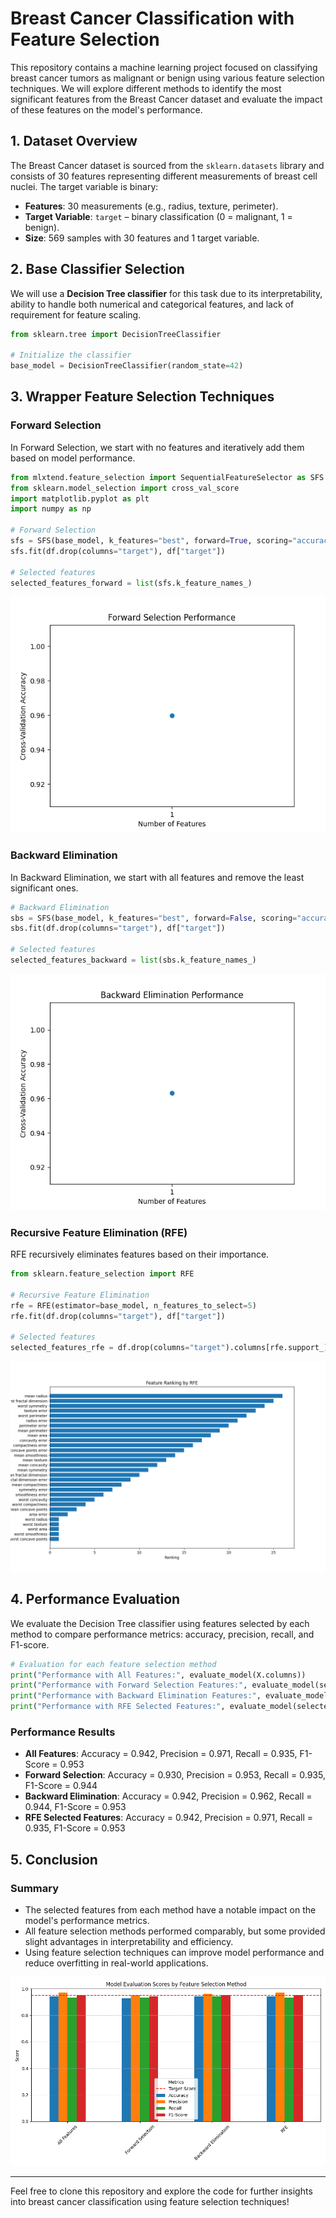 # Breast Cancer Classification with Feature Selection

This repository contains a machine learning project focused on classifying breast cancer tumors as malignant or benign using various feature selection techniques. We will explore different methods to identify the most significant features from the Breast Cancer dataset and evaluate the impact of these features on the model's performance.

## 1. Dataset Overview

The Breast Cancer dataset is sourced from the `sklearn.datasets` library and consists of 30 features representing different measurements of breast cell nuclei. The target variable is binary:

- **Features**: 30 measurements (e.g., radius, texture, perimeter).
- **Target Variable**: `target` – binary classification (0 = malignant, 1 = benign).
- **Size**: 569 samples with 30 features and 1 target variable.

## 2. Base Classifier Selection

We will use a **Decision Tree classifier** for this task due to its interpretability, ability to handle both numerical and categorical features, and lack of requirement for feature scaling.

```python
from sklearn.tree import DecisionTreeClassifier

# Initialize the classifier
base_model = DecisionTreeClassifier(random_state=42)
```

## 3. Wrapper Feature Selection Techniques

### Forward Selection

In Forward Selection, we start with no features and iteratively add them based on model performance.

```python
from mlxtend.feature_selection import SequentialFeatureSelector as SFS
from sklearn.model_selection import cross_val_score
import matplotlib.pyplot as plt
import numpy as np

# Forward Selection
sfs = SFS(base_model, k_features="best", forward=True, scoring="accuracy", cv=5)
sfs.fit(df.drop(columns="target"), df["target"])

# Selected features
selected_features_forward = list(sfs.k_feature_names_)
```

![Forward Selection Performance](forward_selection_performance.png)

### Backward Elimination

In Backward Elimination, we start with all features and remove the least significant ones.

```python
# Backward Elimination
sbs = SFS(base_model, k_features="best", forward=False, scoring="accuracy", cv=5)
sbs.fit(df.drop(columns="target"), df["target"])

# Selected features
selected_features_backward = list(sbs.k_feature_names_)
```

![Backward Elimination Performance](backward_elimination_performance.png)

### Recursive Feature Elimination (RFE)

RFE recursively eliminates features based on their importance.

```python
from sklearn.feature_selection import RFE

# Recursive Feature Elimination
rfe = RFE(estimator=base_model, n_features_to_select=5)
rfe.fit(df.drop(columns="target"), df["target"])

# Selected features
selected_features_rfe = df.drop(columns="target").columns[rfe.support_]
```

![Feature Ranking by RFE](rfe_feature_importance.png)

## 4. Performance Evaluation

We evaluate the Decision Tree classifier using features selected by each method to compare performance metrics: accuracy, precision, recall, and F1-score.

```python
# Evaluation for each feature selection method
print("Performance with All Features:", evaluate_model(X.columns))
print("Performance with Forward Selection Features:", evaluate_model(selected_features_forward))
print("Performance with Backward Elimination Features:", evaluate_model(selected_features_backward))
print("Performance with RFE Selected Features:", evaluate_model(selected_features_rfe))
```

### Performance Results
- **All Features**: Accuracy = 0.942, Precision = 0.971, Recall = 0.935, F1-Score = 0.953
- **Forward Selection**: Accuracy = 0.930, Precision = 0.953, Recall = 0.935, F1-Score = 0.944
- **Backward Elimination**: Accuracy = 0.942, Precision = 0.962, Recall = 0.944, F1-Score = 0.953
- **RFE Selected Features**: Accuracy = 0.942, Precision = 0.971, Recall = 0.935, F1-Score = 0.953

## 5. Conclusion

### Summary

- The selected features from each method have a notable impact on the model's performance metrics.
- All feature selection methods performed comparably, but some provided slight advantages in interpretability and efficiency.
- Using feature selection techniques can improve model performance and reduce overfitting in real-world applications.

![Model Evaluation Scores by Feature Selection Method](evaluation_scores_comparison.png)

---

Feel free to clone this repository and explore the code for further insights into breast cancer classification using feature selection techniques!
